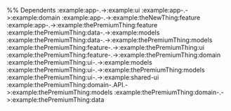 
%% Dependents
:example:app-.->:example:ui
:example:app-.->:example:domain
:example:app-.->:example:theNewThing:feature
:example:app-.->:example:thePremiumThing:feature
:example:thePremiumThing:data-.->:example:models
:example:thePremiumThing:data-.->:example:thePremiumThing:models
:example:thePremiumThing:feature-.->:example:thePremiumThing:ui
:example:thePremiumThing:feature-.->:example:thePremiumThing:domain
:example:thePremiumThing:ui-.->:example:models
:example:thePremiumThing:ui-.->:example:thePremiumThing:models
:example:thePremiumThing:ui-.->:example:shared-ui
:example:thePremiumThing:domain-.API.->:example:thePremiumThing:models
:example:thePremiumThing:domain-.->:example:thePremiumThing:data
```